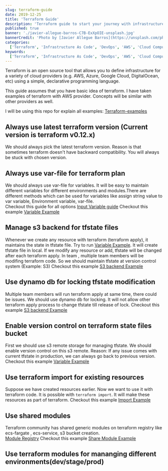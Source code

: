 ```yaml
---
slug: terraform-guide
date: 2019-12-25
title: 'Terraform Guide'
description: 'Terraform guide to start your journey with infrastructure as code. This blog will guide for some best practices'
published: true
banner: './javier-allegue-barros-C7B-ExXpOIE-unsplash.jpg'
bannerCredit: 'Photo by [Javier Allegue Barros](https://unsplash.com/photos/C7B-ExXpOIE)'
categories:
  ['Terraform', 'Infrastructure As Code', 'DevOps', 'AWS', 'Cloud Computing']
keywords:
  ['Terraform', 'Infrastructure As Code', 'DevOps', 'AWS', 'Cloud Computing']
---
```


Terraform is an open source tool that allows you to define infrastructure for a variety of cloud providers (e.g. AWS, Azure, Google Cloud, DigitalOcean, etc) using a simple, declarative programming language.

This guide assumes that you have basic idea of terraform. I have taken examples of terraform with AWS provider. Concepts will be similar with other providers as well.

I will be using this repo for explain all examples: [Terraform-examples](https://github.com/cryptic022/terraform-example)

## Always use latest terraform version (Current version is terraform v0.12.x)

We should always pick the latest terraform version. Reason is that sometimes terraform doesn't have backward compatibility. You will always be stuck with chosen version.

## Always use var-file for terraform plan

We should always use var-file for variables. It will be easy to maintain different variables for different environments and modules.There are different methods which can be used for variables like assign string value to var variable, Environment variable, var-file.  
Checkout this guide for all options [Input Variable guide](https://bit.ly/2ZlVAaT)
Checkout this example [Variable Example](https://bit.ly/2s8Mken)

## Manage s3 backend for tfstate files

Whenever we create any resource with terraform (terraform apply), it maintains the state in tfstate file. Try to run [Variable Example](https://bit.ly/2s8Mken). It will create tfstate file in local. If we modify any resource or add, tfstate will be changed after each terraform apply.
In team , multiple team members will be modifing terraform code. So we should maintain tfstate at version control system (Example: S3)
Checkout this example [S3 backend Example](https://bit.ly/2slW0Cf)

## Use dynamo db for locking tfstate modification

Multiple team members will run terraform apply at same time, there could be issues. We should use dynamo db for locking. It will not allow other terraform apply process to change tfstate till release of lock.
Checkout this example [S3 backend Example](https://bit.ly/2slW0Cf)

## Enable version control on terraform state files bucket

First we should use s3 remote storage for managing tfstate. We should enable version control on this s3 remote.
Reason: If any issue comes with current tfstate in production, we can always go back to previous version.
Checkout this example [Variable Example](https://bit.ly/2s8Mken)

## Use terraform import for existing resources

Suppose we have created resources earlier. Now we want to use it with terraform code. It is possible with `terraform import`. It will make these resources as part of terraform.
Checkout this example [Import Example](https://bit.ly/34Vhl2B)

## Use shared modules

Terraform community has shared generic modules on terraform registry like ecs-fargate , ecs-service, s3 bucket creation.  
[Module Registry](https://registry.terraform.io/)
Checkout this example [Share Module Example](https://bit.ly/2ZnNYVi)

## Use terraform modules for mananging different environments(dev/stage/prod)
